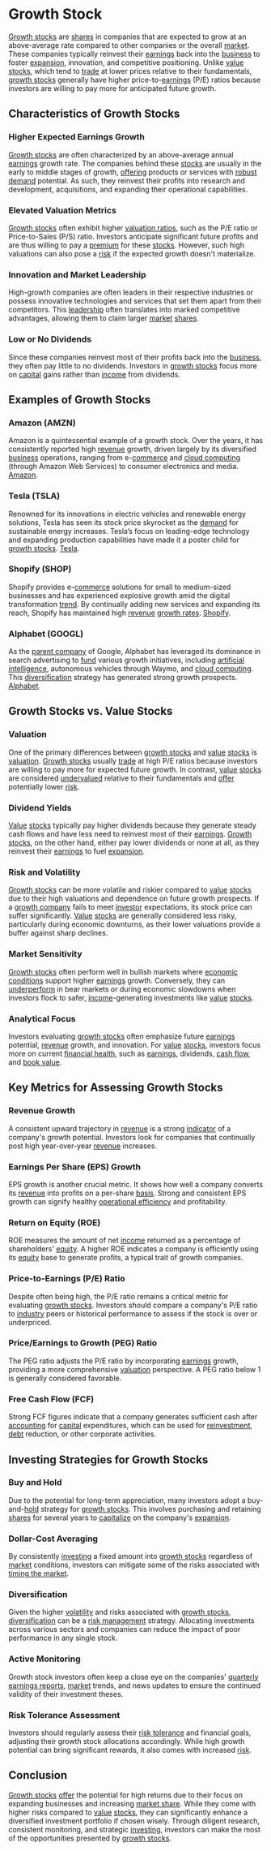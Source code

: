 # Growth Stock

[Growth stocks](../g/growth_stocks.md) are [shares](../s/shares.md) in companies that are expected to grow at an above-average rate compared to other companies or the overall [market](../m/market.md). These companies typically reinvest their [earnings](../e/earnings.md) back into the [business](../b/business.md) to foster [expansion](../e/expansion.md), innovation, and competitive positioning. Unlike [value](../v/value.md) [stocks](../s/stock.md), which tend to [trade](../t/trade.md) at lower prices relative to their fundamentals, [growth stocks](../g/growth_stocks.md) generally have higher price-to-[earnings](../e/earnings.md) (P/E) ratios because investors are willing to pay more for anticipated future growth.

## Characteristics of Growth Stocks

### Higher Expected Earnings Growth

[Growth stocks](../g/growth_stocks.md) are often characterized by an above-average annual [earnings](../e/earnings.md) growth rate. The companies behind these [stocks](../s/stock.md) are usually in the early to middle stages of growth, [offering](../o/offering.md) products or services with [robust](../r/robust.md) [demand](../d/demand.md) potential. As such, they reinvest their profits into research and development, acquisitions, and expanding their operational capabilities.

### Elevated Valuation Metrics

[Growth stocks](../g/growth_stocks.md) often exhibit higher [valuation ratios](../v/valuation_ratios.md), such as the P/E ratio or Price-to-Sales (P/S) ratio. Investors anticipate significant future profits and are thus willing to pay a [premium](../p/premium.md) for these [stocks](../s/stock.md). However, such high valuations can also pose a [risk](../r/risk.md) if the expected growth doesn't materialize.

### Innovation and Market Leadership

High-growth companies are often leaders in their respective industries or possess innovative technologies and services that set them apart from their competitors. This [leadership](../l/leadership.md) often translates into marked competitive advantages, allowing them to claim larger [market](../m/market.md) [shares](../s/shares.md).

### Low or No Dividends

Since these companies reinvest most of their profits back into the [business](../b/business.md), they often pay little to no dividends. Investors in [growth stocks](../g/growth_stocks.md) focus more on [capital](../c/capital.md) gains rather than [income](../i/income.md) from dividends.

## Examples of Growth Stocks

### Amazon (AMZN)

Amazon is a quintessential example of a growth stock. Over the years, it has consistently reported high [revenue](../r/revenue.md) growth, driven largely by its diversified [business](../b/business.md) operations, ranging from e-[commerce](../c/commerce.md) and [cloud computing](../c/cloud_computing_in_trading.md) (through Amazon Web Services) to consumer electronics and media. [Amazon](https://www.amazon.com/).

### Tesla (TSLA)

Renowned for its innovations in electric vehicles and renewable energy solutions, Tesla has seen its stock price skyrocket as the [demand](../d/demand.md) for sustainable energy increases. Tesla’s focus on leading-edge technology and expanding production capabilities have made it a poster child for [growth stocks](../g/growth_stocks.md). [Tesla](https://www.tesla.com/).

### Shopify (SHOP)

Shopify provides e-[commerce](../c/commerce.md) solutions for small to medium-sized businesses and has experienced explosive growth amid the digital transformation [trend](../t/trend.md). By continually adding new services and expanding its reach, Shopify has maintained high [revenue](../r/revenue.md) [growth rates](../g/growth_rates_in_trading.md). [Shopify](https://www.shopify.com/).

### Alphabet (GOOGL)

As the [parent company](../p/parent_company.md) of Google, Alphabet has leveraged its dominance in search advertising to [fund](../f/fund.md) various growth initiatives, including [artificial intelligence](../a/artificial_intelligence_in_trading.md), autonomous vehicles through Waymo, and [cloud computing](../c/cloud_computing_in_trading.md). This [diversification](../d/diversification.md) strategy has generated strong growth prospects. [Alphabet](https://www.abc.xyz/).

## Growth Stocks vs. Value Stocks

### Valuation

One of the primary differences between [growth stocks](../g/growth_stocks.md) and [value](../v/value.md) [stocks](../s/stock.md) is [valuation](../v/valuation.md). [Growth stocks](../g/growth_stocks.md) usually [trade](../t/trade.md) at high P/E ratios because investors are willing to pay more for expected future growth. In contrast, [value](../v/value.md) [stocks](../s/stock.md) are considered [undervalued](../u/undervalued.md) relative to their fundamentals and [offer](../o/offer.md) potentially lower [risk](../r/risk.md).

### Dividend Yields

[Value](../v/value.md) [stocks](../s/stock.md) typically pay higher dividends because they generate steady cash flows and have less need to reinvest most of their [earnings](../e/earnings.md). [Growth stocks](../g/growth_stocks.md), on the other hand, either pay lower dividends or none at all, as they reinvest their [earnings](../e/earnings.md) to fuel [expansion](../e/expansion.md).

### Risk and Volatility

[Growth stocks](../g/growth_stocks.md) can be more volatile and riskier compared to [value](../v/value.md) [stocks](../s/stock.md) due to their high valuations and dependence on future growth prospects. If a [growth company](../g/growth_company.md) fails to meet [investor](../i/investor.md) expectations, its stock price can suffer significantly. [Value](../v/value.md) [stocks](../s/stock.md) are generally considered less risky, particularly during economic downturns, as their lower valuations provide a buffer against sharp declines.

### Market Sensitivity

[Growth stocks](../g/growth_stocks.md) often perform well in bullish markets where [economic conditions](../e/economic_conditions.md) support higher [earnings](../e/earnings.md) growth. Conversely, they can [underperform](../u/underperform.md) in bear markets or during economic slowdowns when investors flock to safer, [income](../i/income.md)-generating investments like [value](../v/value.md) [stocks](../s/stock.md).

### Analytical Focus

Investors evaluating [growth stocks](../g/growth_stocks.md) often emphasize future [earnings](../e/earnings.md) potential, [revenue](../r/revenue.md) growth, and innovation. For [value](../v/value.md) [stocks](../s/stock.md), investors focus more on current [financial health](../f/financial_health.md), such as [earnings](../e/earnings.md), dividends, [cash flow](../c/cash_flow.md), and [book value](../b/book_value.md).

## Key Metrics for Assessing Growth Stocks

### Revenue Growth

A consistent upward trajectory in [revenue](../r/revenue.md) is a strong [indicator](../i/indicator.md) of a company's growth potential. Investors look for companies that continually post high year-over-year [revenue](../r/revenue.md) increases.

### Earnings Per Share (EPS) Growth

EPS growth is another crucial metric. It shows how well a company converts its [revenue](../r/revenue.md) into profits on a per-share [basis](../b/basis.md). Strong and consistent EPS growth can signify healthy [operational efficiency](../o/operational_efficiency_in_trading.md) and profitability.

### Return on Equity (ROE)

ROE measures the amount of net [income](../i/income.md) returned as a percentage of shareholders' [equity](../e/equity.md). A higher ROE indicates a company is efficiently using its [equity](../e/equity.md) base to generate profits, a typical trait of growth companies.

### Price-to-Earnings (P/E) Ratio

Despite often being high, the P/E ratio remains a critical metric for evaluating [growth stocks](../g/growth_stocks.md). Investors should compare a company's P/E ratio to [industry](../i/industry.md) peers or historical performance to assess if the stock is over or underpriced.

### Price/Earnings to Growth (PEG) Ratio

The PEG ratio adjusts the P/E ratio by incorporating [earnings](../e/earnings.md) growth, providing a more comprehensive [valuation](../v/valuation.md) perspective. A PEG ratio below 1 is generally considered favorable.

### Free Cash Flow (FCF)

Strong FCF figures indicate that a company generates sufficient cash after [accounting](../a/accounting.md) for [capital](../c/capital.md) expenditures, which can be used for [reinvestment](../r/reinvestment.md), [debt](../d/debt.md) reduction, or other corporate activities.

## Investing Strategies for Growth Stocks

### Buy and Hold

Due to the potential for long-term appreciation, many investors adopt a buy-and-[hold](../h/hold.md) strategy for [growth stocks](../g/growth_stocks.md). This involves purchasing and retaining [shares](../s/shares.md) for several years to [capitalize](../c/capitalize.md) on the company's [expansion](../e/expansion.md).

### Dollar-Cost Averaging

By consistently [investing](../i/investing.md) a fixed amount into [growth stocks](../g/growth_stocks.md) regardless of [market](../m/market.md) conditions, investors can mitigate some of the risks associated with [timing the market](../t/timing_the_market.md).

### Diversification

Given the higher [volatility](../v/volatility.md) and risks associated with [growth stocks](../g/growth_stocks.md), [diversification](../d/diversification.md) can be a [risk management](../r/risk_management.md) strategy. Allocating investments across various sectors and companies can reduce the impact of poor performance in any single stock.

### Active Monitoring

Growth stock investors often keep a close eye on the companies' [quarterly earnings reports](../q/quarterly_earnings_reports.md), [market](../m/market.md) trends, and news updates to ensure the continued validity of their investment theses.

### Risk Tolerance Assessment

Investors should regularly assess their [risk tolerance](../r/risk_tolerance.md) and financial goals, adjusting their growth stock allocations accordingly. While high growth potential can bring significant rewards, it also comes with increased [risk](../r/risk.md).

## Conclusion

[Growth stocks](../g/growth_stocks.md) [offer](../o/offer.md) the potential for high returns due to their focus on expanding businesses and increasing [market share](../m/market_share.md). While they come with higher risks compared to [value](../v/value.md) [stocks](../s/stock.md), they can significantly enhance a diversified investment portfolio if chosen wisely. Through diligent research, consistent monitoring, and strategic [investing](../i/investing.md), investors can make the most of the opportunities presented by [growth stocks](../g/growth_stocks.md).